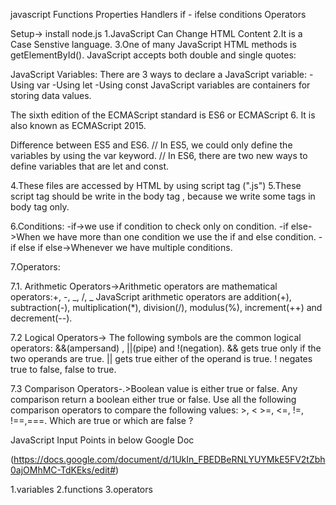 javascript
Functions
Properties
Handlers
if - ifelse conditions
Operators


Setup-> install node.js
1.JavaScript Can Change HTML Content
2.It is a Case Senstive language.
3.One of many JavaScript HTML methods is getElementById(). JavaScript accepts both double and single quotes:

JavaScript Variables:
There are 3 ways to declare a JavaScript variable:
 -Using var
 -Using let
 -Using const
 JavaScript variables are containers for storing data values.


The sixth edition of the ECMAScript standard is ES6 or ECMAScript 6. It is also known as ECMAScript 2015.

Difference between ES5 and ES6.
	// In ES5, we could only define the variables by using the var keyword.	
    // In ES6, there are two new ways to define variables that are let and const.

4.These files are accessed by HTML by using script tag (".js")
5.These script tag should be write in the body tag , because we write some tags in body tag only.

6.Conditions:
-if->we use if condition to check only on condition.
-if else->When we have more than one condition we use the if and else condition.
-if else if else->Whenever we have multiple conditions.

7.Operators:

7.1. Arithmetic Operators->Arithmetic operators are mathematical operators:+, -, _, /, _
JavaScript arithmetic operators are addition(+), subtraction(-), multiplication(*), division(/), modulus(%), increment(++) and decrement(--).

7.2 Logical Operators-> The following symbols are the common logical operators: &&(ampersand) , ||(pipe) and !(negation). && gets true only if the two operands are true. || gets true either of the operand is true. ! negates true to false, false to true.

7.3 Comparison Operators-.>Boolean value is either true or false. Any comparison return a boolean either true or false. Use all the following comparison operators to compare the following values: >, < >=, <=, !=, !==,===. Which are true or which are false ?


JavaScript Input Points in below Google Doc

(https://docs.google.com/document/d/1UkIn_FBEDBeRNLYUYMkE5FV2tZbh0ajOMhMC-TdKEks/edit#)


1.variables
2.functions
3.operators